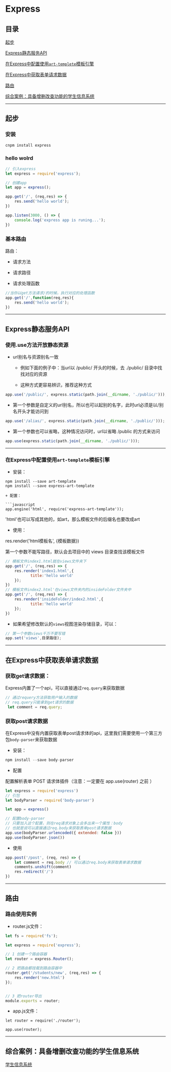 # Express

## 目录

[起步](#jump1)

[Express静态服务API](#jump2)
                      
[在Express中配置使用`art-templete`模板引擎](#jump3)

[在Express中获取表单请求数据](#jump4)

[路由](#jump5)

[综合案例：具备增删改查功能的学生信息系统](#jump6)

---	

<span id="jump1"></span>
## 起步

### 安装

```javascript
cnpm install express
```

### hello wolrd

```javascript
// 引入express
let express = require('express');

// 创建app
let app = express();

app.get('/', (req,res) => {
    res.send('hello world');
})

app.listen(3000, () => {
	console.log('express app is runing...');
})
```

### 基本路由

路由：

- 请求方法

- 请求路径
- 请求处理函数

```javascript
//当你以get方法请求/的时候，执行对应的处理函数
app.get('/',function(req,res){
    res.send('hello world');
})
```

---

<span id="jump2"></span>
## Express静态服务API

### 使用.use方法开放静态资源

+ url别名与资源别名一致

	- 例如下面的例子中：当url以 /public/ 开头的时候，去 ./public/ 目录中找找对应的资源

	- 这种方式更容易辨识，推荐这种方式

```javascript
app.use('/public/', express.static(path.join(__dirname, './public/')));
```

+ 第一个参数是自定义的url别名，所以也可以起别的名字，此时url必须是以/别名开头才能访问到

```javascript
app.use('/alias/', express.static(path.join(__dirname, './public/')));
```

+ 第一个参数也可以省略，这种情况访问时，url以省略 /public 的方式来访问

```javascript
app.use(express.static(path.join(__dirname, './public/')));
```

---

<span id="jump3"></span>
### 在Express中配置使用`art-templete`模板引擎

+ 安装：

```shell
npm install --save art-template
npm install --save express-art-template

+ 配置：

```javascript
app.engine('html', require('express-art-template'));
```

'html'也可以写成其他的，如art，那么模板文件的后缀名也要改成art

+ 使用：

res.render('html模板名', {模板数据})

第一个参数不能写路径，默认会去项目中的 views 目录查找该模板文件

```javascript
// 模板文件index1.html就在views文件夹下
app.get('/', (req,res) => {
    res.render('index1.html',{
           title:'hello world'     
    });
})
// 模板文件index2.html'在views文件夹内的insideFolder文件夹中
app.get('/', (req,res) => {
    res.render('insideFolder/index2.html',{
           title:'hello world'     
    });
})
```

+ 如果希望修改默认的`views`视图渲染存储目录，可以：

```javascript
// 第一个参数views千万不要写错
app.set('views',目录路径);
```

---

<span id="jump4"></span>
## 在Express中获取表单请求数据

### 获取get请求数据：

Express内置了一个api，可以直接通过`req.query`来获取数据

```javascript
// 通过requery方法获取用户输入的数据
// req.query只能拿到get请求的数据
 let comment = req.query;
```

### 获取post请求数据

在Express中没有内置获取表单post请求体的api，这里我们需要使用一个第三方包`body-parser`来获取数据

+ 安装：

```javascript
npm install --save body-parser
```

+ 配置

配置解析表单 POST 请求体插件（注意：一定要在 app.use(router) 之前 ）

```javascript
let express = require('express')
// 引包
let bodyParser = require('body-parser')

let app = express()

// 配置body-parser
// 只要加入这个配置，则在req请求对象上会多出来一个属性：body
// 也就是说可以直接通过req.body来获取表单post请求数据
app.use(bodyParser.urlencoded({ extended: false }))
app.use(bodyParser.json())
```

+ 使用

```javascript
app.post('/post', (req, res) => {
	let comment = req.body // 可以通过req.body来获取表单请求数据
    comments.unshift(comment)
	res.redirect('/')
})
```

---

<span id="jump5"></span>
## 路由

### 路由使用实例

- router.js文件：

```javascript
let fs = require('fs');

let express = require('express');

// 1 创建一个路由容器
let router = express.Router();

// 2 把路由都挂载到路由容器中
router.get('/students/new', (req,res) => {
    res.render('new.html')
});


// 3 把router导出
module.exports = router;
```

- app.js文件：

```
let router = require('./router');

app.use(router);
```

---

<span id="jump6"></span>
## 综合案例：具备增删改查功能的学生信息系统
[学生信息系统](https://github.com/FooderLeoYo/NodeJS-StudyNote/tree/master/assets/projects/学生信息系统)
